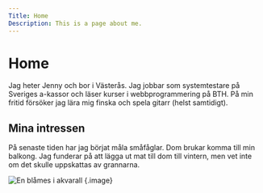 ```yaml
---
Title: Home
Description: This is a page about me.
---
```


Home
==========================

Jag heter Jenny och bor i Västerås. Jag jobbar som systemtestare på Sveriges a-kassor och läser kurser i webbprogrammering på BTH. På min fritid försöker jag lära mig finska och spela gitarr (helst samtidigt).

Mina intressen
--------------------------
På senaste tiden har jag börjat måla småfåglar. Dom brukar komma till min balkong. Jag funderar på att lägga ut mat till dom till vintern, men vet inte om det skulle uppskattas av grannarna.

![En blåmes i akvarall](image/blames.jpg "Blåmes") {.image}